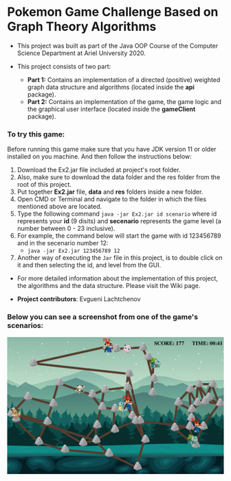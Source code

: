 # Pokemon Game Challenge Based on Graph Theory Algorithms

- This project was built as part of the Java OOP Course of the Computer Science Department at Ariel University 2020.

- This project consists of two part:
  - **Part 1:** Contains an implementation of a directed (positive) weighted graph data structure and algorithms (located inside the **api** package).
  - **Part 2:** Contains an implementation of the game, the game logic and the graphical user interface (located inside the **gameClient** package).
  
### To try this game:
Before running this game make sure that you have JDK version 11 or older installed on you machine.
And then follow the instructions below:  
1) Download the Ex2.jar file included at project's root folder.
2) Also, make sure to download the data folder and the res folder from the root of this project.
3) Put together **Ex2.jar** file, **data** and **res** folders inside a new folder.
4) Open CMD or Terminal and navigate to the folder in which the files mentioned above are located.
5) Type the following command `java -jar Ex2.jar id scenario` where id represents your **id** (9 disits) and **secenario** represents the game level (a number between 0 - 23 inclusive).
6) For example, the command below will start the game with id 123456789 and in the secenario number 12:
    - `java -jar Ex2.jar 123456789 12`
7) Another way of executing the `Jar` file in this project, is to double click on it and then selecting the id, and level from the GUI.
  
- For more detailed information about the implementation of this project, the algorithms and the data structure. Please visit the Wiki page.

- **Project contributors**: Evgueni Lachtchenov

### Below you can see a screenshot from one of the game's scenarios:
![Image of undirected weighted graph](https://github.com/yevgenyl/ex2/blob/master/git_res/PokemonGame2.png?raw=true)
